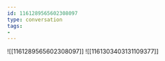 ```yaml
---
id: 1161289565602308097
type: conversation
tags:
- 
---
```

![[1161289565602308097]]
![[1161303403131109377]]

